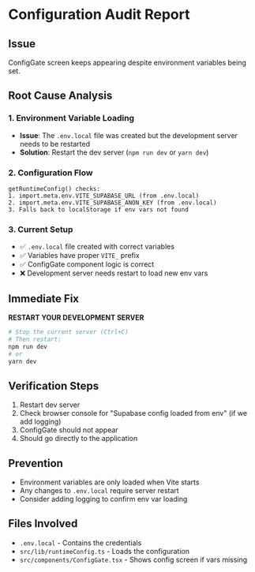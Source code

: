 # Configuration Audit Report

## Issue
ConfigGate screen keeps appearing despite environment variables being set.

## Root Cause Analysis

### 1. Environment Variable Loading
- **Issue**: The `.env.local` file was created but the development server needs to be restarted
- **Solution**: Restart the dev server (`npm run dev` or `yarn dev`)

### 2. Configuration Flow
```
getRuntimeConfig() checks:
1. import.meta.env.VITE_SUPABASE_URL (from .env.local)
2. import.meta.env.VITE_SUPABASE_ANON_KEY (from .env.local)
3. Falls back to localStorage if env vars not found
```

### 3. Current Setup
- ✅ `.env.local` file created with correct variables
- ✅ Variables have proper `VITE_` prefix
- ✅ ConfigGate component logic is correct
- ❌ Development server needs restart to load new env vars

## Immediate Fix
**RESTART YOUR DEVELOPMENT SERVER**

```bash
# Stop the current server (Ctrl+C)
# Then restart:
npm run dev
# or
yarn dev
```

## Verification Steps
1. Restart dev server
2. Check browser console for "Supabase config loaded from env" (if we add logging)
3. ConfigGate should not appear
4. Should go directly to the application

## Prevention
- Environment variables are only loaded when Vite starts
- Any changes to `.env.local` require server restart
- Consider adding logging to confirm env var loading

## Files Involved
- `.env.local` - Contains the credentials
- `src/lib/runtimeConfig.ts` - Loads the configuration
- `src/components/ConfigGate.tsx` - Shows config screen if vars missing